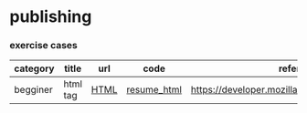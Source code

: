 # publishing

### exercise cases
|category|title|url|code|reference|
|--|--|--|--|--|
|begginer|html tag|[HTML](https://seojaeohcode.github.io/publishing/cases/beginner_html_site_styled.html)|[resume_html](./cases/beginner_html_site_styled.html)|https://developer.mozilla.org/ko/docs/Learn/HTML|